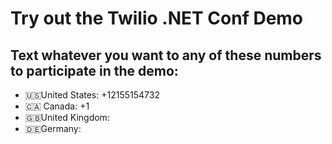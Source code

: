 # Try out the Twilio .NET Conf Demo

## Text whatever you want to any of these numbers to participate in the demo:

* 🇺🇸United States: +12155154732
* 🇨🇦 Canada: +1
* 🇬🇧United Kingdom: 
* 🇩🇪Germany: 
